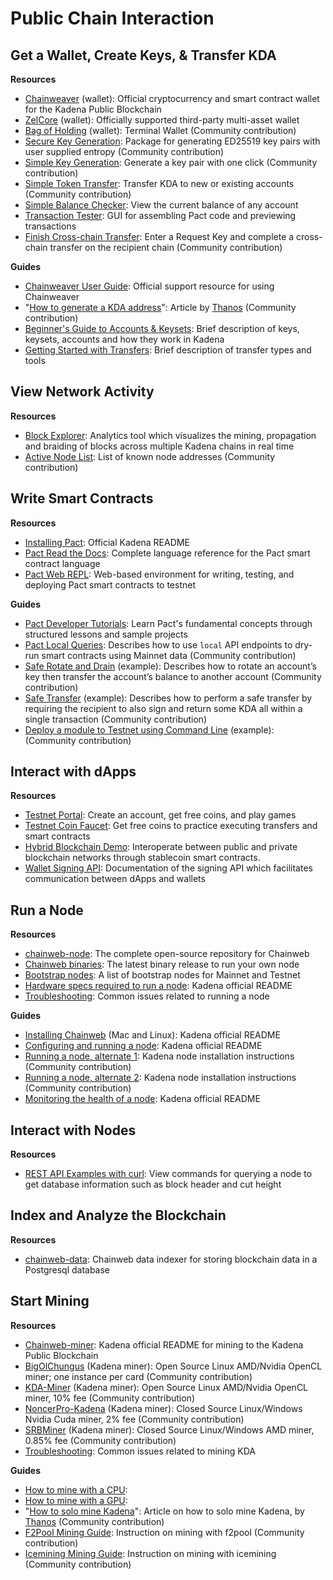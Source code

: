 # Public Chain Interaction

## **Get a Wallet, Create Keys, & Transfer KDA**

**Resources**

- <a href="https://www.kadena.io/chainweaver" target="_blank">Chainweaver</a> (wallet): Official cryptocurrency and smart contract wallet for the Kadena Public Blockchain
- <a href="https://medium.com/@ZelOfficial/zelcore-adds-kadena-assets-store-kda-across-multiple-chains-3b8039f2777c" target="_blank">ZelCore</a> (wallet): Officially supported third-party multi-asset wallet
- <a href="https://github.com/kadena-community/bag-of-holding" target="_blank">Bag of Holding</a> (wallet): Terminal Wallet (Community contribution)
- <a href="https://github.com/kadena-community/secure-keygen" target="_blank">Secure Key Generation</a>: Package for generating ED25519 key pairs with user supplied entropy (Community contribution)
- <a href="https://kadena-community.github.io/kadena-transfer-js/" target="_blank">Simple Key Generation</a>: Generate a key pair with one click (Community contribution)
- <a href="https://kadena-community.github.io/kadena-transfer-js/" target="_blank">Simple Token Transfer</a>: Transfer KDA to new or existing accounts (Community contribution)
- <a href="https://balance.chainweb.com/" target="_blank">Simple Balance Checker</a>: View the current balance of any account
- <a href="http://txtool.chainweb.com/" target="_blank">Transaction Tester</a>: GUI for assembling Pact code and previewing transactions
- <a href="https://kadena-community.github.io/kadena-transfer-js/" target="_blank">Finish Cross-chain Transfer</a>: Enter a Request Key and complete a cross-chain transfer on the recipient chain (Community contribution)

**Guides**

- [Chainweaver User Guide](../Chainweaver-Support): Official support resource for using Chainweaver
- "<a href="https://medium.com/kadenacoin/how-to-generate-a-kda-address-fd009a06ea05" target="_blank">How to generate a KDA address</a>": Article by <a href="https://medium.com/@Thanos_42" target="_blank">Thanos</a> (Community contribution)
- <a href="https://medium.com/kadena-io/beginners-guide-to-kadena-accounts-keysets-fb7f32104291" target="_blank">Beginner's Guide to Accounts & Keysets</a>: Brief description of keys, keysets, accounts and how they work in Kadena
- <a href="https://medium.com/kadena-io/kadena-public-blockchain-getting-started-with-transfers-153bf87d6824" target="_blank">Getting Started with Transfers</a>: Brief description of transfer types and tools

## **View Network Activity**

**Resources**

- <a href="https://explorer.chainweb.com/mainnet" target="_blank">Block Explorer</a>: Analytics tool which visualizes the mining, propagation and braiding of blocks across multiple Kadena chains in real time
- <a href="https://kadena.banteg.xyz/peers" target="_blank">Active Node List</a>: List of known node addresses (Community contribution)

## **Write Smart Contracts**

**Resources**

- <a href="https://github.com/kadena-io/pact#installing-pact" target="_blank">Installing Pact</a>: Official Kadena README
- <a href="https://pact-language.readthedocs.io/en/stable/" target="_blank">Pact Read the Docs</a>: Complete language reference for the Pact smart contract language
- <a href="https://pact.kadena.io/" target="_blank">Pact Web REPL</a>: Web-based environment for writing, testing, and deploying Pact smart contracts to testnet

**Guides**

- <a href="https://pactlang.org/" target="_blank">Pact Developer Tutorials</a>: Learn Pact's fundamental concepts through structured lessons and sample projects
- [Pact Local Queries](../pact-local-queries): Describes how to use `local` API endpoints to dry-run smart contracts using Mainnet data (Community contribution)
- <a href="https://kadena-io.github.io/kadena-docs/cookbook/safe-rotate-and-drain" target="_blank">Safe Rotate and Drain</a> (example): Describes how to rotate an account’s key then transfer the account’s balance to another account (Community contribution)
- <a href="https://kadena-io.github.io/kadena-docs/cookbook/safe-transfer" target="_blank">Safe Transfer</a> (example): Describes how to perform a safe transfer by requiring the recipient to also sign and return some KDA all within a single transaction (Community contribution)
- <a href="https://gist.github.com/LindaOrtega/1c219f887d9782c6745dbd827bdbfb4d" target="_blank">Deploy a module to Testnet using Command Line</a> (example): (Community contribution)

## **Interact with dApps**

**Resources**

- <a href="http://testnet.chainweb.com/" target="_blank">Testnet Portal</a>: Create an account, get free coins, and play games
- <a href="http://testnet.chainweb.com/" target="_blank">Testnet Coin Faucet</a>: Get free coins to practice executing transfers and smart contracts
- <a href="http://hybrid.chainweb.com/" target="_blank">Hybrid Blockchain Demo</a>: Interoperate between public and private blockchain networks through stablecoin smart contracts.
- <a href="https://kadena-io.github.io/signing-api/" target="_blank">Wallet Signing API</a>: Documentation of the signing API which facilitates communication between dApps and wallets

## **Run a Node**

**Resources**

- <a href="https://github.com/kadena-io/chainweb-node" target="_blank">chainweb-node</a>: The complete open-source repository for Chainweb
- <a href="https://github.com/kadena-io/chainweb-node/releases" target="_blank">Chainweb binaries</a>: The latest binary release to run your own node
- <a href="https://github.com/kadena-io/chainweb-node" target="_blank">Bootstrap nodes</a>: A list of bootstrap nodes for Mainnet and Testnet
- <a href="https://github.com/kadena-io/chainweb-node" target="_blank">Hardware specs required to run a node</a>: Kadena official README
- [Troubleshooting](../troubleshoot-chainweb): Common issues related to running a node

**Guides**

- <a href="https://github.com/kadena-io/chainweb-node#installing-chainweb" target="_blank">Installing Chainweb</a> (Mac and Linux): Kadena official README
- <a href="https://github.com/kadena-io/chainweb-node" target="_blank">Configuring and running a node</a>: Kadena official README
- <a href="https://github.com/kadena-community/node-setup" target="_blank">Running a node, alternate 1</a>: Kadena node installation instructions (Community contribution)
- <a href="https://medium.com/kadenacoin/how-to-operate-a-kadena-node-kda-7844622ed5b4" target="_blank">Running a node, alternate 2</a>: Kadena node installation instructions (Community contribution)
- <a href="https://github.com/kadena-io/chainweb-node" target="_blank">Monitoring the health of a node</a>: Kadena official README

## **Interact with Nodes**

**Resources**

- [REST API Examples with curl](../rest-api-examples): View commands for querying a node to get database information such as block header and cut height

## **Index and Analyze the Blockchain**

**Resources**

- <a href="https://github.com/kadena-io/chainweb-data" target="_blank">chainweb-data</a>: Chainweb data indexer for storing blockchain data in a Postgresql database

## **Start Mining**

**Resources**

- <a href="https://github.com/kadena-io/chainweb-miner" target="_blank">Chainweb-miner</a>: Kadena official README for mining to the Kadena Public Blockchain
- <a href="https://github.com/kadena-community/bigolchungus" target="_blank">BigOlChungus</a> (Kadena miner): Open Source Linux AMD/Nvidia OpenCL miner; one instance per card (Community contribution)
- <a href="https://github.com/Jacoby6000/kda-miner/releases" target="_blank">KDA-Miner</a> (Kadena miner): Open Source Linux AMD/Nvidia OpenCL miner, 10% fee (Community contribution)
- <a href="https://github.com/NoncerPro/Kadena" target="_blank">NoncerPro-Kadena</a> (Kadena miner): Closed Source Linux/Windows Nvidia Cuda miner, 2% fee (Community contribution)
- <a href="https://github.com/doktor83/SRBMiner-Multi" target="_blank">SRBMiner</a> (Kadena miner): Closed Source Linux/Windows AMD miner, 0.85% fee (Community contribution)
- [Troubleshooting](../troubleshoot-chainweb): Common issues related to mining KDA

**Guides**

- <a href="https://github.com/kadena-io/chainweb-miner" target="_blank">How to mine with a CPU</a>:
- <a href="https://github.com/kadena-io/chainweb-miner" target="_blank">How to mine with a GPU</a>:
- "<a href="https://medium.com/kadenacoin/how-to-mine-kadena-kda-c5fe1746c83d" target="_blank">How to solo mine Kadena</a>": Article on how to solo mine Kadena, by <a href="https://medium.com/@Thanos_42" target="_blank">Thanos</a> (Community contribution)
- <a href="https://blog.f2pool.com/en/mining-tutorial-en/kda_en" target="_blank">F2Pool Mining Guide</a>: Instruction on mining with f2pool (Community contribution)
- <a href="https://medium.com/how-to-mine-on-icemining-pool/how-to-mine-kda-61e57545eced" target="_blank">Icemining Mining Guide</a>: Instruction on mining with icemining (Community contribution)
